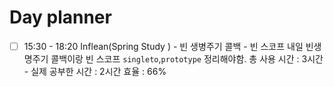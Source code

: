 

# Day planner

- [ ] 15:30 - 18:20 Inflean(Spring Study )
      - 빈 생병주기 콜백 
      - 빈 스코프 
        내일 빈생명주기 콜백이랑 
        빈 스코프 `singleto`,`prototype` 정리해야함.
        총 사용 시간 : 3시간 
      - 실제 공부한 시간  : 2시간
        효율 : 66%